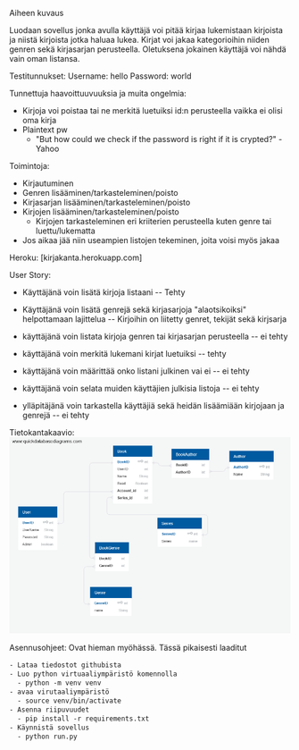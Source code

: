 Aiheen kuvaus

Luodaan sovellus jonka avulla käyttäjä voi pitää kirjaa lukemistaan kirjoista ja niistä kirjoista jotka haluaa lukea.
Kirjat voi jakaa kategorioihin niiden genren sekä kirjasarjan perusteella. Oletuksena jokainen käyttäjä voi nähdä vain oman listansa.

Testitunnukset:
Username: hello
Password: world

Tunnettuja haavoittuuvuuksia ja muita ongelmia:
  - Kirjoja voi poistaa tai ne merkitä luetuiksi id:n perusteella vaikka ei olisi oma kirja
  - Plaintext pw
    - "But how could we check if the password is right if it is crypted?" -Yahoo

Toimintoja:
  - Kirjautuminen
  - Genren lisääminen/tarkasteleminen/poisto
  - Kirjasarjan lisääminen/tarkasteleminen/poisto
  - Kirjojen lisääminen/tarkasteleminen/poisto
    - Kirjojen tarkasteleminen eri kriiterien perusteella kuten genre tai luettu/lukematta
  - Jos aikaa jää niin useampien listojen tekeminen, joita voisi myös jakaa

  Heroku: [kirjakanta.herokuapp.com]


  User Story:
  - Käyttäjänä voin lisätä kirjoja listaani -- Tehty
  - Käyttäjänä voin lisätä genrejä sekä kirjasarjoja "alaotsikoiksi" helpottamaan lajittelua -- Kirjoihin on liitetty genret, tekijät sekä kirjsarja
  - käyttäjänä voin listata kirjoja genren tai kirjasarjan perusteella -- ei tehty
  - käyttäjänä voin merkitä lukemani kirjat luetuiksi -- tehty
  - käyttäjänä voin määrittää onko listani julkinen vai ei -- ei tehty
  - käyttäjänä voin selata muiden käyttäjien julkisia listoja -- ei tehty


  - ylläpitäjänä voin tarkastella käyttäjiä sekä heidän lisäämiään kirjojaan ja genrejä -- ei tehty

  Tietokantakaavio:
  ![alt text](documentation/Tietokantakaavio.png)


  Asennusohjeet:
    Ovat hieman myöhässä. Tässä pikaisesti laaditut

    - Lataa tiedostot githubista
    - Luo python virtuaaliympäristö komennolla
      - python -m venv venv
    - avaa virutaaliympäristö
      - source venv/bin/activate
    - Asenna riipuvuudet
      - pip install -r requirements.txt
    - Käynnistä sovellus
      - python run.py
